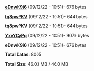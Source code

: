[**eDnwK9j6**](/data/eDnwK9j6.txt) (09/12/22 - 10:51)- 676 bytes

[**tq8pwPKV**](/data/tq8pwPKV.txt) (09/12/22 - 10:51)- 644 bytes

[**tq8pwPKV**](/data/tq8pwPKV.txt) (09/12/22 - 10:51)- 644 bytes

[**YxeYCyPq**](/data/YxeYCyPq.txt) (09/12/22 - 10:51)- 9079 bytes

[**eDnwK9j6**](/data/eDnwK9j6.txt) (09/12/22 - 10:51)- 676 bytes

**Total Datas**: 8005

**Total Size**: 46.03 MB / 46.0 MB